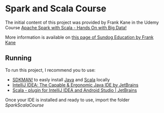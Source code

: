 # Spark and Scala Course
 
The initial content of this project was provided by Frank Kane in the Udemy Course [Apache Spark with Scala - Hands On with Big Data!](https://www.udemy.com/course/apache-spark-with-scala-hands-on-with-big-data/)

More information is available on [this page of Sundog Education by Frank Kane](https://sundog-education.com/sparkscala)

## Running

To run this project, I recommend you to use:

- [SDKMAN!](https://sdkman.io) to easly install [Java](https://openjdk.java.net) and [Scala](https://www.scala-lang.org) locally
- [IntelliJ IDEA: The Capable & Ergonomic Java IDE by JetBrains](https://www.jetbrains.com/idea/download/#section=mac)
- [Scala - plugin for IntelliJ IDEA and Android Studio | JetBrains](https://plugins.jetbrains.com/plugin/1347-scala)

Once your IDE is installed and ready to use, import the folder *SparkScalaCourse*